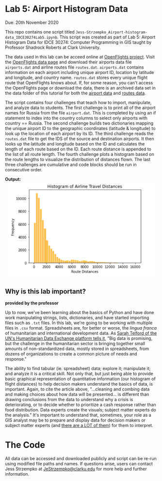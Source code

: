 # Lab 5: Airport Histogram Data
Due: 20th November 2020

This repo contains one script titled `Jess-Strzempko_Airport-histogram-data_IDCE30274Lab5.ipynb`. This script was created as part of Lab 5: Airport Histogram Data for IDCE 30274: Computer Programming in GIS taught by Professor Shadrock Roberts at Clark University. 

The data used in this lab can be acceed online at [OpenFlights project](https://openflights.org/). Visit the [OpenFlights data page](https://openflights.org/data.html) and download their airports data file `airports.dat` and airline routes file `routes.dat`. `airports.dat` contains information on each airport including unique airport ID, location by latitude and longitude, and country name. `routes.dat` stores every unique flight route that OpenFlights knows about. If, for some reason, you can't access the OpenFlights page or download the data, there is an archived data set in the data folder of this tutorial for both the [airport data](data/airports.dat) and [routes data](data/routes.dat).

The script contains four challenges that teach how to import, manipulate, and analyze data to students. The first challenge is to print all of the airport names for Russia from the file `airport.dat`. This is completed by using an if statement to index into the country columns to select only airports with country == Russia. The second challenge builds two dictionaries mapping the unique airport ID to the geographic coordinates (latitude & longitude) to look up the location of each airport by its ID. The third challenge reads the `routes.dat` file to get the IDS of the source and destination airports. It then looks up the latitude and longitude based on the ID and calculates the length of each route based on the ID. Each route distance is appended to the list of all route length. The fourth challenge plots a histogram based on the route lengths to visualize the distribution of distances flown. The last three challenges are cumulative and code blocks should be run in consecutive order. 

**Output:**
![](histogram.PNG)

## Why is this lab important?
**provided by the professor**

Up to now, we've been learning about the basics of Python and have done work manipulating strings, lists, dictionaries, and have started importing files such as `.txt` files. In this lab, we're going to be working with multiple files in `.csv` format. Spreadsheets are, for better or worse, the _lingua franca_ of humanitarian and international development data. As [Sarah Telford of the UN's Humanitarian Data Exchange platform tells it](https://www.devex.com/news/opinion-humanitarian-world-is-full-of-data-myths-here-are-the-most-popular-91959), "Big data is promising, but the challenge in the humanitarian sector is bringing together small amounts of non-standardized data, mostly stored in spreadsheets, from dozens of organizations to create a common picture of needs and response."

The ability to find tabular (ie. spreadsheet) data; explore it; manipulate it; and analyze it is a critical skill. Not only that, but just being able to provide basic graphical representation of quantitative information (our histogram of flight distances) to help decision makers understand the basics of data, is important. Again, to cite the article above, "...cleaning and combing data and making choices about how data will be presented... is different than drawing conclusions from the data to understand why a crisis is deteriorating, or to decide whether to prioritize a cash response rather than food distribution. Data experts create the visuals; subject matter experts do the analysis." It's important to understand that, sometimes, your role as a GIS analyst may be to prepare and display data for decision makers or subject matter experts (and [there are a LOT of them](https://blog.veritythink.com/post/60157407408/these-are-the-humanitarian-decision-makers)) for them to interpret.  

# The Code
All data can be accessed and downloaded publicly and script can be re-run using modified file paths and names. If questions arise, users can contact Jess Strzempko at JeStrzempko@clarku.edu for more help and further information.
